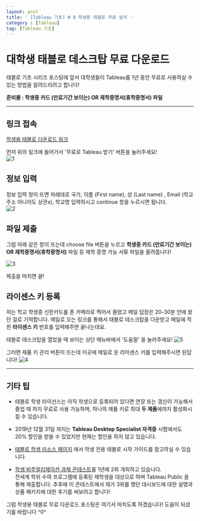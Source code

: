 ```yaml
---
layout: post
title: ' [Tableau 기초] # 0 학생용 태블로 무료 설치 '
category : [Tableau]
tag: [Tableau 기초]
---
```


# 대학생 태블로 데스크탑 무료 다운로드 

태블로 기초 시리즈 포스팅에 앞서 대학생들이 Tableau를 1년 동안 무료로 사용하실 수 있는 방법을 알려드리려고 합니다!

**준비물 : 학생증 카드 (만료기간 보이는) OR 재학증명서(휴학증명서) 파일**   

- - - 

## 링크 접속    

[학생용 태블로 다운로드 링크](https://www.tableau.com/ko-kr/academic/students)

먼저 위의 링크에 들어가서 '무료로 Tableau 받기' 버튼을 눌러주세요!   
![1](https://drive.google.com/uc?id=1bbBWCQopOv7cmI08CNf0k8fPcd-Cn64B)   

## 정보 입력    

정보 입력 창이 뜨면 차례대로 국가, 이름 (First name), 성 (Last name) , Email (학교 주소 아니어도 상관x), 학교명 입력하시고 continue 창을 누르시면 됩니다.   
![2](https://drive.google.com/uc?id=1d7iWQbQW8h3KGTMuz9iPsbsjRAs7TcAA)      


## 파일 제출    
    
그럼 아래 같은 창이 뜨는데 choose file 버튼을 누르고 **학생증 카드 (만료기간 보이는) OR 재학증명서(휴학증명서)** 파일 등 재학 증명 가능 서류 파일을 올려줍니다!    

![3](https://drive.google.com/uc?id=1iKz6r0nNoOo8nKmUGUiWXEsrPEeTYtlV)

제출을 마치면 끝!

## 라이센스 키 등록   
     
저는 학교 학생증 신한카드를 폰 카메라로 찍어서 올렸고 메일 답장은 20-30분 안에 왔던 걸로 기억합니다.
메일로 오는 링크를 통해서 태블로 데스크탑을 다운받고 메일에 적힌 **라이센스 키** 번호를 입력해주면 끝나는데요.

태블로 데스크탑을 열었을 때 보이는 상단 메뉴바에서 '도움말' 을 눌러주세요!
![5](https://drive.google.com/uc?id=1smjbg9xydNiD677rycxZBrqds_X_rAyH) 

그러면 제품 키 관리 버튼이 뜨는데 이곳에 메일로 온 라이센스 키를 입력해주시면 된답니다!
![4](https://drive.google.com/uc?id=1G2N84Sa9lDbwUBw0bqQegiVWkOWAok63)   

- - - 

## 기타 팁 

* 태블로 학생 라이선스는 아직 학생으로 등록되어 있다면 연장 또는 갱신이 가능해서 졸업 때 까지 무료로 사용 가능하며, 하나의 제품 키로 최대 **두 제품**에까지 활성화시킬 수 있습니다.      

* 2019년 12월 31일 까지는 **Tableau Desktop Specialist 자격증** 시험에서도 20% 할인을 받을 수 있었지만 현재는 할인을 하지 않고 있습니다.   

* [태블로 학생 리소스 페이지](https://community.tableau.com/community/students?_ga=2.27783231.249880445.1584381132-1271889912.1583678642) 에서 학생 전용 태블로 시작 가이드를 참고하실 수 있습니다.    

* [학생 비주얼리제이션 과제 콘테스트](https://www.tableau.com/ko-kr/student-viz-assignment-contest)를 1년에 2회 개최하고 있습니다.   
전세계 학위 수여 프로그램에 등록된 재학생을 대상으로 하며 Tableau Public 을 통해 제출합니다. 추후에 이 콘테스트에서 제가 3위를 했던 대시보드에 대한 설명과 상품 패키지에 대한 후기를 써보려고 합니다!    


그럼 학생용 태블로 무료 다운로드 포스팅은 여기서 마치도록 하겠습니다! 도움이 되셨기를 바랍니다 ^0^     

